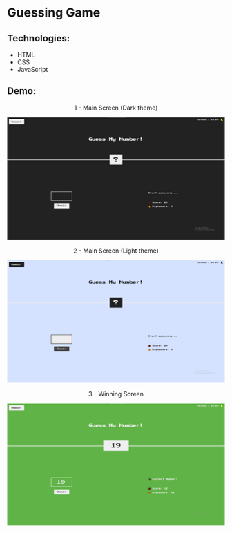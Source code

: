 # Guessing Game

## Technologies:
- HTML
- CSS
- JavaScript

## Demo:
<p align='center'>1 - Main Screen (Dark theme)</p>
<img src='demo_pictures/dark_theme_new.png' alt='Guessing Game | Dark theme'>

<p align='center'>2 - Main Screen (Light theme)</p>
<img src='demo_pictures/light_theme_new.png' alt='Guessing Game | Light theme'>

<p align='center'>3 - Winning Screen</p>
<img src='demo_pictures/correct_number.png' alt='Guessing Game | Winning Screen'>
